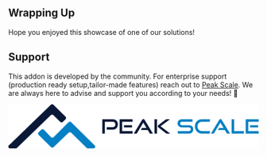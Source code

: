 ## Wrapping Up

Hope you enjoyed this showcase of one of our solutions!

## Support

This addon is developed by the community. For enterprise support (production ready setup,tailor-made features) reach out to [Peak Scale](https://peakscale.ch/en/). We are always here to advise and support you according to your needs! 🦄

![Peak Scale Logo](../../assets/logos/peakscale/logo-vertical.png)

